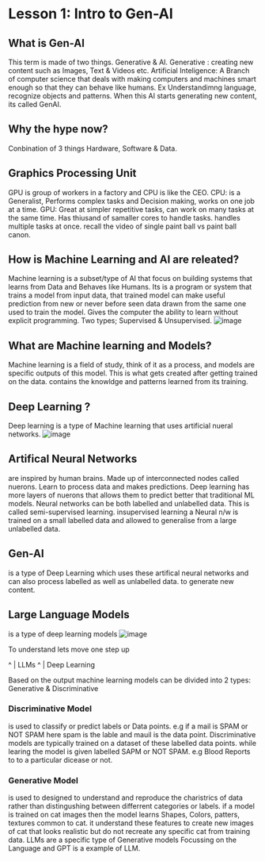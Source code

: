 # Lesson 1: Intro to Gen-AI

## What is Gen-AI
This term is made of two things. Generative & AI.
Generative : creating new content such as Images, Text & Videos etc.
Artificial Inteligence: A Branch of computer science that deals with making computers and machines smart enough so that they can behave like humans. Ex Understandimng language, recognize objects and patterns.
When this AI starts generating new content, its called GenAI. 

## Why the hype now?
Conbination of 3 things Hardware, Software & Data.

## Graphics Processing Unit 
GPU is group of workers in a factory and CPU is like the CEO. 
CPU: is a Generalist, Performs complex tasks and Decision making, works on one job at a time. 
GPU: Great at simpler repetitive tasks, can work on many tasks at the same time. Has thiusand of samaller cores to handle tasks. handles multiple tasks at once.
recall the video of single paint ball vs paint ball canon.

## How is Machine Learning and AI are releated?
Machine learning is a subset/type of AI that focus on building systems that learns from Data and Behaves like Humans. Its is a program or system that trains a model from input data, that trained model can make useful prediction from new or never before seen data drawn from the same one used to train the model. Gives the computer the ability to learn without explicit programming. Two types; Supervised & Unsupervised. 
![image](https://github.com/user-attachments/assets/86e5ce8e-f823-45ee-9903-7810c2e20b07)

## What are Machine learning and Models? 
Machine learning is a field of study, think of it as a process, and models are specific outputs of this model. This is what gets created after getting trained on the data. contains the knowldge and patterns learned from its training. 

## Deep Learning ?
Deep learning is a type of Machine learning that uses artificial nueral networks. 
![image](https://github.com/user-attachments/assets/364f8c64-2cce-4091-ac4d-5afcdff7cd30)

## Artifical Neural Networks
are inspired by human brains. Made up of interconnected nodes called nuerons. Learn to process data and makes predictions. Deep learning has more layers of nuerons that allows them to predict better that traditional ML models. Neural networks can be both labelled and unlabelled data. This is called semi-supervised learning. insupervised learning a Neural n/w is trained on a small labelled data and allowed to generalise from a large unlabelled data. 

## Gen-AI 
is a type of Deep Learning which uses these artifical neural networks and can also process labelled as well as unlabelled data. to generate new content. 

## Large Language Models
is a type of deep learning models 
![image](https://github.com/user-attachments/assets/9f965dab-f78d-4917-9766-4d635e11b211)

To understand lets move one step up  


  ^
  |
LLMs
  ^
  |
Deep Learning 

Based on the output machine learning models can be divided into 2 types: Generative & Discriminative 

### Discriminative Model 
is used to classify or predict labels or Data points. e.g if a mail is SPAM or NOT SPAM here spam is the lable and mauil is the data point.
Discriminative models are typically trained on a dataset of these labelled data points. while learing the model is given labelled SAPM or NOT SPAM.
e.g Blood Reports to to a particular dicease or not.

### Generative Model
is used to designed to understand and reproduce the charistrics of data rather than distingushing between differrent categories or labels. 
if a model is trained on cat images then the model learns Shapes, Colors, patters, textures common to cat. it understand these features to create new images of cat that looks realistic but do not recreate any specific cat from training data. 
LLMs are a specific type of Generative models Focussing on the Language and GPT is a example of LLM.










